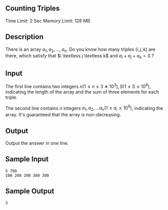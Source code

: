## Counting Triples

Time Limit: 2 Sec Memory Limit: 128 MB

## Description

There is an array $a_1,a_2,...,a_n$. Do you know how many triples $(i,j,k)$ are there, which satisfy that $i \textless j \textless k$ and $a_i+a_j+a_k=S$ ?

## Input

The first line contains two integers $n(1≤n≤3∗10^3),S(1≤S≤10^9)$, indicating the length of the array and the sum of three elements for each triple.

The second line contains $n$ integers $a_1,a_2,...a_n(1≤a_i≤10^9)$, indicating the array. It's guaranteed that the array is non-decreasing.

## Output

Output the answer in one line.

## Sample Input

```
5 700
100 200 200 300 300
```

## Sample Output

```
3
```